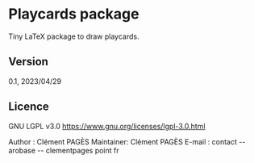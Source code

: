 # Playcards package
Tiny LaTeX package to draw playcards.
## Version
0.1, 2023/04/29
## Licence
GNU LGPL v3.0 https://www.gnu.org/licenses/lgpl-3.0.html


Author    : Clément PAGÈS
Maintainer: Clément PAGÈS
E-mail    : contact -- arobase -- clementpages point fr
